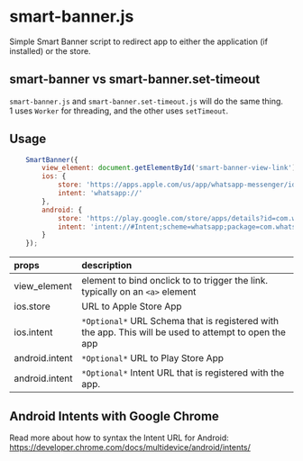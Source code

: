 # smart-banner.js
Simple Smart Banner script to redirect app to either the application (if installed) or the store.

## smart-banner vs smart-banner.set-timeout
`smart-banner.js` and `smart-banner.set-timeout.js` will do the same thing.  
1 uses `Worker` for threading, and the other uses `setTimeout`.

  
## Usage
```javascript
    SmartBanner({
        view_element: document.getElementById('smart-banner-view-link'),
        ios: {
            store: 'https://apps.apple.com/us/app/whatsapp-messenger/id310633997',
            intent: 'whatsapp://'
        },
        android: {
            store: 'https://play.google.com/store/apps/details?id=com.whatsapp',
            intent: 'intent://#Intent;scheme=whatsapp;package=com.whatsapp;end'
        }
    });

```


| props | description |
|:------|:------------|
| view_element | element to bind onclick to to trigger the link. typically on an `<a>` element | 
| ios.store | URL to Apple Store App |
| ios.intent | `*Optional*` URL Schema that is registered with the app. This will be used to attempt to open the app |
| android.intent | `*Optional*` URL to Play Store App |
| android.intent | `*Optional*` Intent URL that is registered with the app. |


## Android Intents with Google Chrome
Read more about how to syntax the Intent URL for Android: https://developer.chrome.com/docs/multidevice/android/intents/
